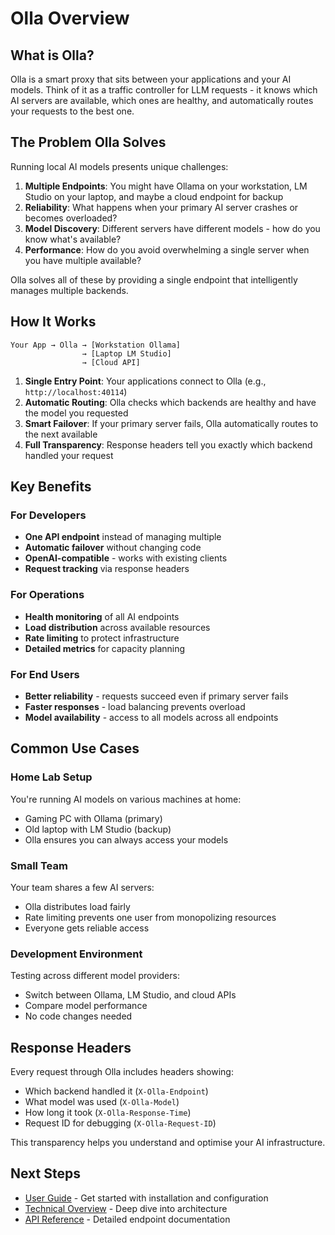 # Olla Overview

## What is Olla?

Olla is a smart proxy that sits between your applications and your AI models. Think of it as a traffic controller for LLM requests - it knows which AI servers are available, which ones are healthy, and automatically routes your requests to the best one.

## The Problem Olla Solves

Running local AI models presents unique challenges:

1. **Multiple Endpoints**: You might have Ollama on your workstation, LM Studio on your laptop, and maybe a cloud endpoint for backup
2. **Reliability**: What happens when your primary AI server crashes or becomes overloaded?
3. **Model Discovery**: Different servers have different models - how do you know what's available?
4. **Performance**: How do you avoid overwhelming a single server when you have multiple available?

Olla solves all of these by providing a single endpoint that intelligently manages multiple backends.

## How It Works

```
Your App → Olla → [Workstation Ollama]
                → [Laptop LM Studio]
                → [Cloud API]
```

1. **Single Entry Point**: Your applications connect to Olla (e.g., `http://localhost:40114`)
2. **Automatic Routing**: Olla checks which backends are healthy and have the model you requested
3. **Smart Failover**: If your primary server fails, Olla automatically routes to the next available
4. **Full Transparency**: Response headers tell you exactly which backend handled your request

## Key Benefits

### For Developers
- **One API endpoint** instead of managing multiple
- **Automatic failover** without changing code
- **OpenAI-compatible** - works with existing clients
- **Request tracking** via response headers

### For Operations
- **Health monitoring** of all AI endpoints
- **Load distribution** across available resources
- **Rate limiting** to protect infrastructure
- **Detailed metrics** for capacity planning

### For End Users
- **Better reliability** - requests succeed even if primary server fails
- **Faster responses** - load balancing prevents overload
- **Model availability** - access to all models across all endpoints

## Common Use Cases

### Home Lab Setup
You're running AI models on various machines at home:
- Gaming PC with Ollama (primary)
- Old laptop with LM Studio (backup)
- Olla ensures you can always access your models

### Small Team
Your team shares a few AI servers:
- Olla distributes load fairly
- Rate limiting prevents one user from monopolizing resources
- Everyone gets reliable access

### Development Environment
Testing across different model providers:
- Switch between Ollama, LM Studio, and cloud APIs
- Compare model performance
- No code changes needed

## Response Headers

Every request through Olla includes headers showing:
- Which backend handled it (`X-Olla-Endpoint`)
- What model was used (`X-Olla-Model`)
- How long it took (`X-Olla-Response-Time`)
- Request ID for debugging (`X-Olla-Request-ID`)

This transparency helps you understand and optimise your AI infrastructure.

## Next Steps

- [User Guide](user-guide.md) - Get started with installation and configuration
- [Technical Overview](technical.md) - Deep dive into architecture
- [API Reference](api/) - Detailed endpoint documentation